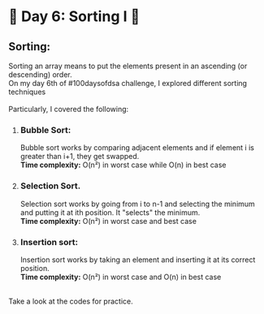 # 🎉 Day 6: Sorting I 🎉
## Sorting:
Sorting an array means to put the elements present in an ascending (or descending) order.
<br>
On my day 6th of #100daysofdsa challenge, I explored different sorting techniques
<br><br>Particularly, I covered the following:
1. ### Bubble Sort:
   Bubble sort works by comparing adjacent elements and if element i is greater than i+1, they get swapped.
  <br><b>Time complexity:</b> O(n²) in worst case while O(n) in best case
  
2. ### Selection Sort.
   Selection sort works by going from i to n-1 and selecting the minimum and putting it at ith position. It "selects" the minimum.
   <br><b>Time complexity:</b> O(n²) in worst case and best case
5. ### Insertion sort:
   Insertion sort works by taking an element and inserting it at its correct position.
   <br><b>Time complexity:</b> O(n²) in worst case and O(n) in best case

<br>Take a look at the codes for practice.
